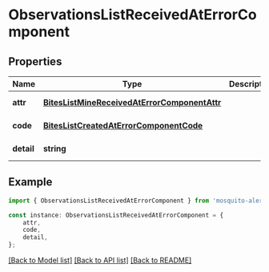 # ObservationsListReceivedAtErrorComponent


## Properties

Name | Type | Description | Notes
------------ | ------------- | ------------- | -------------
**attr** | [**BitesListMineReceivedAtErrorComponentAttr**](BitesListMineReceivedAtErrorComponentAttr.md) |  | [default to undefined]
**code** | [**BitesListCreatedAtErrorComponentCode**](BitesListCreatedAtErrorComponentCode.md) |  | [default to undefined]
**detail** | **string** |  | [default to undefined]

## Example

```typescript
import { ObservationsListReceivedAtErrorComponent } from 'mosquito-alert';

const instance: ObservationsListReceivedAtErrorComponent = {
    attr,
    code,
    detail,
};
```

[[Back to Model list]](../README.md#documentation-for-models) [[Back to API list]](../README.md#documentation-for-api-endpoints) [[Back to README]](../README.md)
